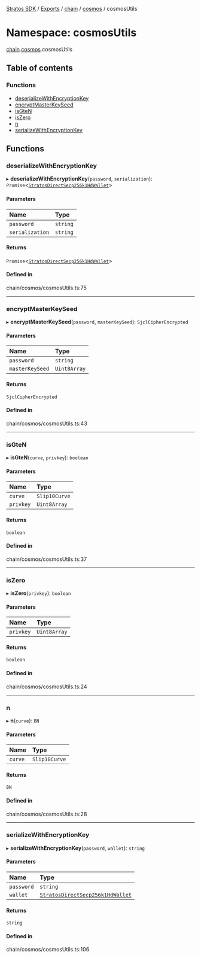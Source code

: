 [Stratos SDK](../README.md) / [Exports](../modules.md) / [chain](chain.md) / [cosmos](chain.cosmos.md) / cosmosUtils

# Namespace: cosmosUtils

[chain](chain.md).[cosmos](chain.cosmos.md).cosmosUtils

## Table of contents

### Functions

- [deserializeWithEncryptionKey](chain.cosmos.cosmosUtils.md#deserializewithencryptionkey)
- [encryptMasterKeySeed](chain.cosmos.cosmosUtils.md#encryptmasterkeyseed)
- [isGteN](chain.cosmos.cosmosUtils.md#isgten)
- [isZero](chain.cosmos.cosmosUtils.md#iszero)
- [n](chain.cosmos.cosmosUtils.md#n)
- [serializeWithEncryptionKey](chain.cosmos.cosmosUtils.md#serializewithencryptionkey)

## Functions

### deserializeWithEncryptionKey

▸ **deserializeWithEncryptionKey**(`password`, `serialization`): `Promise`\<[`StratosDirectSecp256k1HdWallet`](../classes/crypto.protoSigning.StratosDirectSecp256k1HdWallet.StratosDirectSecp256k1HdWallet.md)\>

#### Parameters

| Name | Type |
| :------ | :------ |
| `password` | `string` |
| `serialization` | `string` |

#### Returns

`Promise`\<[`StratosDirectSecp256k1HdWallet`](../classes/crypto.protoSigning.StratosDirectSecp256k1HdWallet.StratosDirectSecp256k1HdWallet.md)\>

#### Defined in

chain/cosmos/cosmosUtils.ts:75

___

### encryptMasterKeySeed

▸ **encryptMasterKeySeed**(`password`, `masterKeySeed`): `SjclCipherEncrypted`

#### Parameters

| Name | Type |
| :------ | :------ |
| `password` | `string` |
| `masterKeySeed` | `Uint8Array` |

#### Returns

`SjclCipherEncrypted`

#### Defined in

chain/cosmos/cosmosUtils.ts:43

___

### isGteN

▸ **isGteN**(`curve`, `privkey`): `boolean`

#### Parameters

| Name | Type |
| :------ | :------ |
| `curve` | `Slip10Curve` |
| `privkey` | `Uint8Array` |

#### Returns

`boolean`

#### Defined in

chain/cosmos/cosmosUtils.ts:37

___

### isZero

▸ **isZero**(`privkey`): `boolean`

#### Parameters

| Name | Type |
| :------ | :------ |
| `privkey` | `Uint8Array` |

#### Returns

`boolean`

#### Defined in

chain/cosmos/cosmosUtils.ts:24

___

### n

▸ **n**(`curve`): `BN`

#### Parameters

| Name | Type |
| :------ | :------ |
| `curve` | `Slip10Curve` |

#### Returns

`BN`

#### Defined in

chain/cosmos/cosmosUtils.ts:28

___

### serializeWithEncryptionKey

▸ **serializeWithEncryptionKey**(`password`, `wallet`): `string`

#### Parameters

| Name | Type |
| :------ | :------ |
| `password` | `string` |
| `wallet` | [`StratosDirectSecp256k1HdWallet`](../classes/crypto.protoSigning.StratosDirectSecp256k1HdWallet.StratosDirectSecp256k1HdWallet.md) |

#### Returns

`string`

#### Defined in

chain/cosmos/cosmosUtils.ts:106
